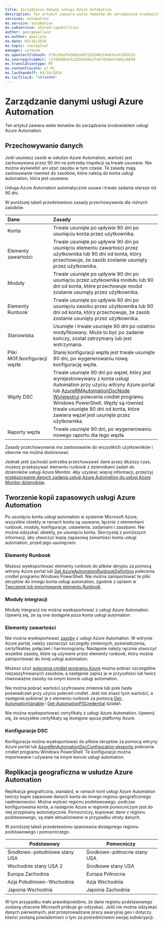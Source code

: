 ```yaml
---
title: Zarządzanie danymi usługi Azure Automation
description: Ten artykuł zawiera wiele tematów do zarządzania środowiskiem usługi Azure Automation.  Obecnie dotyczy to retencji danych i tworzenia kopii zapasowych usługi Azure Automation odzyskiwaniem w usłudze Azure Automation.
services: automation
ms.service: automation
ms.subservice: shared-capabilities
author: georgewallace
ms.author: gwallace
ms.date: 03/16/2018
ms.topic: conceptual
manager: carmonm
ms.openlocfilehash: 5f9cd5edfb360da507320306314e67ac61503132
ms.sourcegitcommit: c174d408a5522b58160e17a87d2b6ef4482a6694
ms.translationtype: MT
ms.contentlocale: pl-PL
ms.lasthandoff: 04/18/2019
ms.locfileid: "59784980"
---
```

# <a name="managing-azure-automation-data"></a>Zarządzanie danymi usługi Azure Automation
Ten artykuł zawiera wiele tematów do zarządzania środowiskiem usługi Azure Automation.

## <a name="data-retention"></a>Przechowywanie danych
Jeśli usuniesz zasób w usłudze Azure Automation, wartość jest zachowywana przez 90 dni na potrzeby inspekcji są trwale usuwane.  Nie można wyświetlić ani użyć zasobu w tym czasie.  Te zasady mają zastosowanie również do zasobów, które należą do konta usługi automation, która jest usuwana.

Usługa Azure Automation automatycznie usuwa i trwale zadania starsze niż 90 dni.

W poniższej tabeli przedstawiono zasady przechowywania dla różnych zasobów.

| Dane | Zasady |
|:--- |:--- |
| Konta |Trwale usunięte po upływie 90 dni po usunięciu konta przez użytkownika. |
| Elementy zawartości |Trwale usunięte po upływie 90 dni po usunięciu elementu zawartości przez użytkownika lub 90 dni od konta, który przechowuje, że zasób zostanie usunięty przez użytkownika. |
| Moduły |Trwale usunięte po upływie 90 dni po usunięciu przez użytkownika modułu lub 90 dni od konta, które przechowuje moduł zostanie usunięty przez użytkownika. |
| Elementy Runbook |Trwale usunięte po upływie 90 dni po usunięciu zasobu przez użytkownika lub 90 dni od konta, który przechowuje, że zasób zostanie usunięty przez użytkownika. |
| Stanowiska |Usunięte i trwale usunięte 90 dni po ostatnio modyfikowany. Może to być po zadanie kończy, został zatrzymany lub jest wstrzymana. |
| Pliki MOF/konfiguracji węzła |Starej konfiguracji węzła jest trwale usunięte 90 dni, po wygenerowaniu nową konfigurację węzła. |
| Węzły DSC |Trwale usunięte 90 dni po węzeł, który jest wyrejestrowywany z konta usługi Automation przy użyciu witryny Azure portal lub [AzureRMAutomationDscNode Wyrejestruj](https://docs.microsoft.com/powershell/module/azurerm.automation/unregister-azurermautomationdscnode) polecenia cmdlet programu Windows PowerShell. Węzły są również trwale usunięte 90 dni od konta, które zawiera węzeł jest usunięte przez użytkownika. |
| Raporty węzła |Trwale usunięte 90 dni, po wygenerowaniu nowego raportu dla tego węzła |

Zasady przechowywania ma zastosowanie do wszystkich użytkowników i obecnie nie można dostosować.

Jednak jeśli zachodzi potrzeba przechowywać dane przez dłuższy czas, możesz przekazywać elementu runbook z dziennikami zadań do dzienników usługi Azure Monitor.  Aby uzyskać więcej informacji, przejrzyj [przekazywanie danych zadania usługi Azure Automation do usługi Azure Monitor dzienników](automation-manage-send-joblogs-log-analytics.md).   

## <a name="backing-up-azure-automation"></a>Tworzenie kopii zapasowych usługi Azure Automation
Po usunięciu konta usługi automation w systemie Microsoft Azure, wszystkie obiekty w ramach konta są usuwane, łącznie z elementami runbook, moduły, konfiguracje, ustawienia, zadaniami i zasobami. Nie można odzyskać obiekty, po usunięciu konta.  Skorzystaj z poniższych informacji, aby utworzyć kopię zapasową zawartości konta usługi automation, przed jego usunięciem. 

### <a name="runbooks"></a>Elementy Runbook
Możesz wyeksportować elementy runbook do plików skryptu za pomocą witryny Azure portal lub [Get AzureAutomationRunbookDefinition](https://docs.microsoft.com/powershell/module/servicemanagement/azure/get-azureautomationrunbookdefinition) polecenia cmdlet programu Windows PowerShell.  Nie można zaimportować te pliki skryptów do innego konta usługi automation, zgodnie z opisem w [Tworzenie lub importowanie elementu Runbook](/previous-versions/azure/dn643637(v=azure.100)).

### <a name="integration-modules"></a>Moduły integracji
Moduły integracji nie można wyeksportować z usługi Azure Automation.  Upewnij się, że są one dostępne poza konta usługi automation.

### <a name="assets"></a>Elementy zawartości
Nie można wyeksportować [zasoby](/previous-versions/azure/dn939988(v=azure.100)) z usługi Azure Automation.  W witrynie Azure portal, należy zaznaczyć szczegóły zmiennych, poświadczenia, certyfikatów, połączeń i harmonogramy.  Następnie należy ręcznie utworzyć wszelkie zasoby, które są używane przez elementy runbook, który można zaimportować do innej usługi automation.

Możesz użyć [polecenia cmdlet programu Azure](https://docs.microsoft.com/powershell/module/azurerm.automation#automation) można pobrać szczegółów niezaszyfrowanych zasobów, a następnie zapisz je w przyszłości lub twórz równoważne zasoby na innym koncie usługi automation.

Nie można pobrać wartości szyfrowane zmienne lub pole hasła poświadczeń przy użyciu poleceń cmdlet.  Jeśli nie znasz tych wartości, a następnie pobierać je z elementu runbook za pomocą [Get-AutomationVariable](/previous-versions/azure/dn940012(v=azure.100)) i [Get-AutomationPSCredential](/previous-versions/azure/dn940015(v=azure.100)) działań.

Nie można wyeksportować certyfikaty z usługi Azure Automation.  Upewnij się, że wszystkie certyfikaty są dostępne spoza platformy Azure.

### <a name="dsc-configurations"></a>Konfiguracje DSC
Konfiguracje można wyeksportować do plików skryptów za pomocą witryny Azure portal lub [AzureRmAutomationDscConfiguration eksportu](https://docs.microsoft.com/powershell/module/azurerm.automation/export-azurermautomationdscconfiguration) polecenia cmdlet programu Windows PowerShell. Te konfiguracje można importowane i używane na innym koncie usługi automation.

## <a name="geo-replication-in-azure-automation"></a>Replikacja geograficzna w usłudze Azure Automation
Replikacja geograficzna, standard, w ramach kont usługi Azure Automation tworzy kopie zapasowe danych konta do innego regionu geograficznego nadmiarowości. Można wybrać regionu podstawowego, podczas konfigurowania konta, a następnie Azure w regionie pomocniczym jest do niej przypisany automatycznie. Pomocniczy, kopiować dane z regionu podstawowego, są stale aktualizowane w przypadku utraty danych.  

W poniższej tabeli przedstawiono sparowania dostępnego regionu podstawowego i pomocniczego.

| Podstawowy | Pomocniczy |
| --- | --- |
| Środkowo-południowe stany USA |Środkowo-północne stany USA |
| Wschodnie stany USA 2 |Środkowe stany USA |
| Europa Zachodnia |Europa Północna |
| Azja Południowo-Wschodnia |Azja Wschodnia |
| Japonia Wschodnia |Japonia Zachodnia |

W tym przypadku mało prawdopodobne, że dane regionu podstawowego zostaną utracone Microsoft próbuje go odzyskać. Jeśli nie można odzyskać danych pierwotnych, jest przeprowadzane pracy awaryjnej geo i dotyczy klienci zostaną powiadomieni o tym za pośrednictwem swojej subskrypcji.


